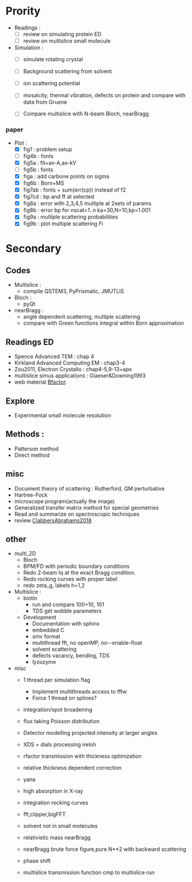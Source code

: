 # Prority
- Readings  :
    - [ ] review on simulating protein ED
    - [ ] review on multislice small molecule
- Simulation :
    - [ ] simulate rotating crystal
    - [ ] Background scattering from solvent  
    - [ ] ion scattering potential
    - [ ] mosaicity, thermal vibration, defects on protein and compare with data from Gruene
    - [ ] Compare multislice with N-beam Bloch, nearBragg


### paper
- Plot :
  - [x] fig1    : problem setup
  - [ ] fig4b   : fonts
  - [x] fig5a   : fit+ax-A,ax-kV
  - [ ] fig5b   : fonts
  - [x] figa    : add carbone points on sigma
  - [x] fig6b   : Born+MS
  - [x] fig7ab  : fonts + sum(err(cp)) instead of f2
  - [x] fig7cd  : bp and ff at selected
  - [x] fig8a   : error with 2,3,4,5 multiple at 2sets of params
  - [x] fig8b   : error bp for nscat=1..n ka=30,N=10,kp=1.001
  - [x] fig9a   : multiple scattering probabilities
  - [x] fig9b   : plot multiple scattering Fi
  <!-- - [ ] fig10   : multislice vs T-matrix -->


# Secondary   
## Codes
- Multislice :
    - compile QSTEM3, PyPrismatic, JMUTLIS
- Bloch :
    - pyQt
- nearBragg :
    - angle dependent scattering, multiple scattering
    - compare with Green functions integral within Born approximation

## Readings ED
- Spence Advanced TEM : chap 4
- Kirkland Advanced Computing EM : chap3-4
- Zou2011, Electron Crystallo : chap4-5,9-13+apx
- multislice simus applications : Glaeser&Downing1993
- web material [Bfactor](https://www-structmed.cimr.cam.ac.uk/course.html).

## Explore
- Experimental small molecule resolution

## Methods :
- Patterson method
- Direct method

## misc
- Document theory of scattering : Rutherford, QM perturbative
- Hartree-Fock
- microscope program(actually the image)
- Generalized transfer matrix method for special geometries
- Read and summarize on spectroscopic techniques
- review [ClabbersAbrahams2018](/articles/ClabbersAbrahams2018.pdf)

## other
- multi_2D
    - Bloch
    - BPM/FD with periodic boundary conditions
    - Redo 2-beam Iq at the exact Bragg condition.
    - Redo rocking curves with proper label
    - redo zeta_g, labels h=1,2
- Multislice :
    - biotin
        - run and compare 100+10, 101
        - TDS get wobble parameters
    - Development
        - Documentation with sphinx
        - embedded C
        - smv format
        - multithread fft, no openMP,  no--enable-float
        - solvent scattering
        - defects vacancy, bending, TDS
      - lyzozyme
- misc
  - 1 thread per simulation flag
      - Implement multithreads access to fftw
      - Force 1 thread on splines?
  - integration/spot broadening
  - flux taking Poisson distribution
  - Detector modelling projected intensity at larger angles


  - XDS + dials processing ireloh
  - rfactor transmission with thickness optimization
  - relative thickness dependent correction
  - yana
  - high absorption in X-ray
  - integration rocking curves
  - fft,clipper,bigFFT
  - solvent not in small molecules

  - relativistic mass nearBragg
  - nearBragg brute force figure,pure N**2 with backward scattering
  - phase shift
  - multislice transmission function cmp to multislice run

